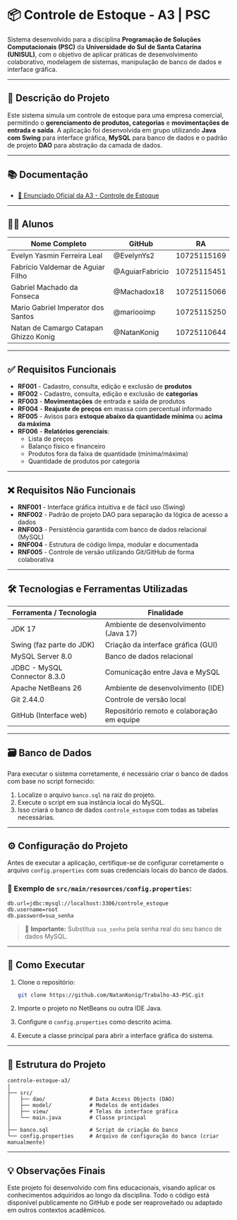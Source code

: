 # 📦 Controle de Estoque - A3 | PSC

Sistema desenvolvido para a disciplina **Programação de Soluções Computacionais (PSC)** da **Universidade do Sul de Santa Catarina (UNISUL)**, com o objetivo de aplicar práticas de desenvolvimento colaborativo, modelagem de sistemas, manipulação de banco de dados e interface gráfica.

---

## 📝 Descrição do Projeto

Este sistema simula um controle de estoque para uma empresa comercial, permitindo o **gerenciamento de produtos, categorias** e **movimentações de entrada e saída**. A aplicação foi desenvolvida em grupo utilizando **Java com Swing** para interface gráfica, **MySQL** para banco de dados e o padrão de projeto **DAO** para abstração da camada de dados.

---

## 📚 Documentação

* [📄 Enunciado Oficial da A3 - Controle de Estoque](https://mediacdns3.ulife.com.br/PAT/Upload/2855451/A3_UC_PSC_2025A_DIB_MATUTINOControleEstoque_20250408083749.pdf)

---

## 👨‍💻 Alunos

| Nome Completo                         | GitHub          | RA          |
| ------------------------------------- | --------------- | ----------- |
| Evelyn Yasmin Ferreira Leal           | @EvelynYs2      | 10725115169 |
| Fabrício Valdemar de Aguiar Filho     | @AguiarFabricio | 10725115451 |
| Gabriel Machado da Fonseca            | @Machadox18     | 10725115066 |
| Mario Gabriel Imperator dos Santos    | @mariooimp      | 10725115250 |
| Natan de Camargo Catapan Ghizzo Konig | @NatanKonig     | 10725110644 |

---

## ✅ Requisitos Funcionais

* **RF001** - Cadastro, consulta, edição e exclusão de **produtos**  
* **RF002** - Cadastro, consulta, edição e exclusão de **categorias**  
* **RF003** - **Movimentações** de entrada e saída de produtos  
* **RF004** - **Reajuste de preços** em massa com percentual informado  
* **RF005** - Avisos para **estoque abaixo da quantidade mínima** ou **acima da máxima**  
* **RF006** - **Relatórios gerenciais**:  
    * Lista de preços  
    * Balanço físico e financeiro  
    * Produtos fora da faixa de quantidade (mínima/máxima)  
    * Quantidade de produtos por categoria  

---

## ❌ Requisitos Não Funcionais

* **RNF001** - Interface gráfica intuitiva e de fácil uso (Swing)  
* **RNF002** - Padrão de projeto DAO para separação da lógica de acesso a dados  
* **RNF003** - Persistência garantida com banco de dados relacional (MySQL)  
* **RNF004** - Estrutura de código limpa, modular e documentada  
* **RNF005** - Controle de versão utilizando Git/GitHub de forma colaborativa  

---

## 🛠 Tecnologias e Ferramentas Utilizadas

| Ferramenta / Tecnologia           | Finalidade                                  |
|----------------------------------|---------------------------------------------|
| JDK 17                           | Ambiente de desenvolvimento (Java 17)       |
| Swing (faz parte do JDK)         | Criação da interface gráfica (GUI)           |
| MySQL Server 8.0                 | Banco de dados relacional                    |
| JDBC - MySQL Connector 8.3.0     | Comunicação entre Java e MySQL               |
| Apache NetBeans 26               | Ambiente de desenvolvimento (IDE)            |
| Git 2.44.0                      | Controle de versão local                      |
| GitHub (Interface web)           | Repositório remoto e colaboração em equipe   |


---

## 🗃 Banco de Dados

Para executar o sistema corretamente, é necessário criar o banco de dados com base no script fornecido:

1. Localize o arquivo `banco.sql` na raiz do projeto.
2. Execute o script em sua instância local do MySQL.
3. Isso criará o banco de dados `controle_estoque` com todas as tabelas necessárias.

---

## ⚙️ Configuração do Projeto

Antes de executar a aplicação, certifique-se de configurar corretamente o arquivo `config.properties` com suas credenciais locais do banco de dados.

### 📄 Exemplo de `src/main/resources/config.properties`:

```properties
db.url=jdbc:mysql://localhost:3306/controle_estoque
db.username=root
db.password=sua_senha
```

> 🔐 **Importante:** Substitua `sua_senha` pela senha real do seu banco de dados MySQL.

---

## 🎯 Como Executar

1. Clone o repositório:

   ```bash
   git clone https://github.com/NatanKonig/Trabalho-A3-PSC.git
   ```
2. Importe o projeto no NetBeans ou outra IDE Java.
3. Configure o `config.properties` como descrito acima.
4. Execute a classe principal para abrir a interface gráfica do sistema.

---

## 📂 Estrutura do Projeto

```
controle-estoque-a3/
│
├── src/
│   ├── dao/              # Data Access Objects (DAO)
│   ├── model/            # Modelos de entidades
│   ├── view/             # Telas da interface gráfica
│   └── main.java         # Classe principal
│
├── banco.sql             # Script de criação do banco
└── config.properties     # Arquivo de configuração do banco (criar manualmente)
```

---

## 💡 Observações Finais

Este projeto foi desenvolvido com fins educacionais, visando aplicar os conhecimentos adquiridos ao longo da disciplina. Todo o código está disponível publicamente no GitHub e pode ser reaproveitado ou adaptado em outros contextos acadêmicos.
